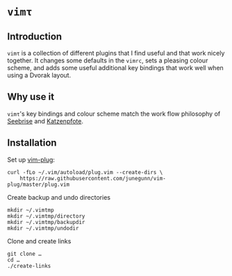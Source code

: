 `vimτ`
======

Introduction
------------

`vimτ` is a collection of different plugins that I find useful and that
work nicely together. It changes some defaults in the `vimrc`, sets a
pleasing colour scheme, and adds some useful additional key bindings
that work well when using a Dvorak layout.

Why use it
----------

`vimτ`'s key bindings and colour scheme match the work flow philosophy
of [Seebrise](http://00tau.github.io/seebrise/) and
[Katzenpfote](http://00tau.github.io/katzenpfote/).

Installation
------------

Set up [vim-plug](https://github.com/junegunn/vim-plug):

```
curl -fLo ~/.vim/autoload/plug.vim --create-dirs \
    https://raw.githubusercontent.com/junegunn/vim-plug/master/plug.vim
```

Create backup and undo directories

```
mkdir ~/.vimtmp
mkdir ~/.vimtmp/directory
mkdir ~/.vimtmp/backupdir
mkdir ~/.vimtmp/undodir
```

Clone and create links

```
git clone …
cd …
./create-links
```
